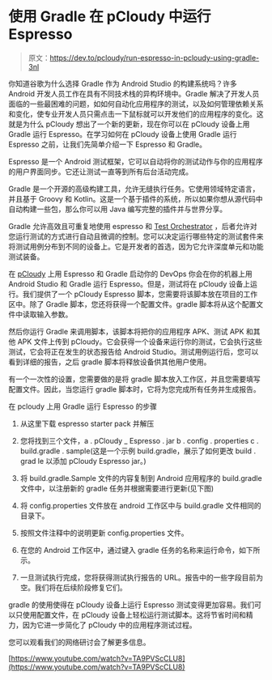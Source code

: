 # 使用 Gradle 在 pCloudy 中运行 Espresso

> 原文：<https://dev.to/pcloudy/run-espresso-in-pcloudy-using-gradle-3nl>

你知道谷歌为什么选择 Gradle 作为 Android Studio 的构建系统吗？许多 Android 开发人员工作在具有不同技术栈的异构环境中。Gradle 解决了开发人员面临的一些最困难的问题，如如何自动化应用程序的测试，以及如何管理依赖关系和变化，使专业开发人员只需点击一下鼠标就可以开发他们的应用程序的变化。这就是为什么 pCloudy 想出了一个新的更新，现在你可以在 pCloudy 设备上用 Gradle 运行 Espresso。在学习如何在 pCloudy 设备上使用 Gradle 运行 Espresso 之前，让我们先简单介绍一下 Espresso 和 Gradle。

Espresso 是一个 Android 测试框架，它可以自动将你的测试动作与你的应用程序的用户界面同步。它还让测试一直等到所有后台活动完成。

Gradle 是一个开源的高级构建工具，允许无缝执行任务。它使用领域特定语言，并且基于 Groovy 和 Kotlin。这是一个基于插件的系统，所以如果你想从源代码中自动构建一些包，那么你可以用 Java 编写完整的插件并与世界分享。

Gradle 允许高效且可重复地使用 espresso 和 [Test Orchestrator](https://www.pcloudy.com/appium-vs-espresso-the-most-popular-automation-testing-framework-in-2019/) ，后者允许对您运行测试的方式进行自动且微调的控制。您可以决定运行哪些特定的测试套件来将测试用例分布到不同的设备上。它是开发者的首选，因为它允许深度单元和功能测试装备。

在 [pCloudy](https://www.pcloudy.com)
上用 Espresso 和 Gradle 启动你的 DevOps 你会在你的机器上用 Android Studio 和 Gradle 运行 Espresso。但是，测试将在 pCloudy 设备上运行。我们提供了一个 pCloudy Espresso 脚本，您需要将该脚本放在项目的工作区中。除了 Gradle 脚本，您还将获得一个配置文件。gradle 脚本将从这个配置文件中读取输入参数。

然后你运行 Gradle 来调用脚本，该脚本将把你的应用程序 APK、测试 APK 和其他 APK 文件上传到 pCloudy。它会获得一个设备来运行你的测试，它会执行这些测试，它会将正在发生的状态报告给 Android Studio。测试用例运行后，您可以看到详细的报告，之后 gradle 脚本将释放设备供其他用户使用。

有一个一次性的设置，您需要做的是将 gradle 脚本放入工作区，并且您需要填写配置文件。因此，当您运行 gradle 脚本时，它将为您完成所有任务并生成报告。

在 pcloudy 上用 Gradle 运行 Espresso 的步骤

1.  从这里下载 espresso starter pack 并解压
2.  您将找到三个文件，a . pCloudy _ Espresso . jar b . config . properties c . build.gradle . sample(这是一个示例 build.gradle，展示了如何更改 build . grad le 以添加 pCloudy Espresso jar。)
3.  将 build.gradle.Sample 文件的内容复制到 Android 应用程序的 build.gradle 文件中，以注册新的 gradle 任务并根据需要进行更新(见下图)

1.  将 config.properties 文件放在 android 工作区中与 build.gradle 文件相同的目录下。

1.  按照文件注释中的说明更新 config.properties 文件。

2.  在您的 Android 工作区中，通过键入 gradle 任务的名称来运行命令，如下所示。

1.  一旦测试执行完成，您将获得测试执行报告的 URL。报告中的一些字段目前为空。我们将在后续阶段修复它们。

gradle 的使用使得在 pCloudy 设备上运行 Espresso 测试变得更加容易。我们可以只使用配置文件，在 pCloudy 设备上轻松运行测试脚本。这将节省时间和精力，因为它进一步简化了 pCloudy 中的应用程序测试过程。

您可以观看我们的网络研讨会了解更多信息。

[https://www.youtube.com/watch?v=TA9PVScCLU8](https://www.youtube.com/watch?v=TA9PVScCLU8)